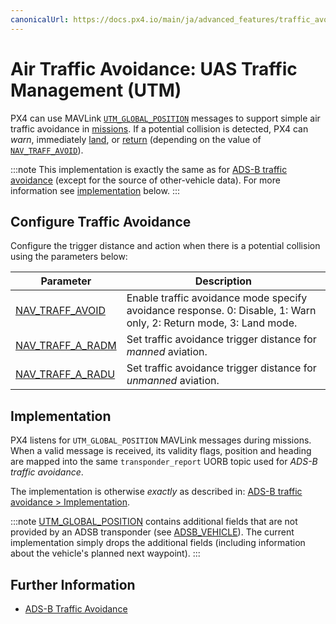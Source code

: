 ```yaml
---
canonicalUrl: https://docs.px4.io/main/ja/advanced_features/traffic_avoidance_utm
---
```


# Air Traffic Avoidance: UAS Traffic Management (UTM)

PX4 can use MAVLink [`UTM_GLOBAL_POSITION`](https://mavlink.io/en/messages/common.html#UTM_GLOBAL_POSITION) messages to support simple air traffic avoidance in [missions](../flight_modes/mission.md). If a potential collision is detected, PX4 can *warn*, immediately [land](../flight_modes/land.md), or [return](../flight_modes/return.md) (depending on the value of [`NAV_TRAFF_AVOID`](#NAV_TRAFF_AVOID)).

:::note
This implementation is exactly the same as for [ADS-B traffic avoidance](../advanced_features/traffic_avoidance_adsb.md) (except for the source of other-vehicle data). For more information see [implementation](#implementation) below.
:::


## Configure Traffic Avoidance

Configure the trigger distance and action when there is a potential collision using the parameters below:

| Parameter                                                                                                 | Description                                                                                                       |
| --------------------------------------------------------------------------------------------------------- | ----------------------------------------------------------------------------------------------------------------- |
| <a id="NAV_TRAFF_AVOID"></a>[NAV_TRAFF_AVOID](../advanced_config/parameter_reference.md#NAV_TRAFF_AVOID)   | Enable traffic avoidance mode specify avoidance response. 0: Disable, 1: Warn only, 2: Return mode, 3: Land mode. |
| <a id="NAV_TRAFF_A_RADM"></a>[NAV_TRAFF_A_RADM](../advanced_config/parameter_reference.md#NAV_TRAFF_A_RADM) | Set traffic avoidance trigger distance for *manned* aviation.                                                     |
| <a id="NAV_TRAFF_A_RADU"></a>[NAV_TRAFF_A_RADU](../advanced_config/parameter_reference.md#NAV_TRAFF_A_RADU) | Set traffic avoidance trigger distance for *unmanned* aviation.                                                   |


## Implementation

PX4 listens for `UTM_GLOBAL_POSITION` MAVLink messages during missions. When a valid message is received, its validity flags, position and heading are mapped into the same `transponder_report` UORB topic used for *ADS-B traffic avoidance*.

The implementation is otherwise *exactly* as described in: [ADS-B traffic avoidance > Implementation](../advanced_features/traffic_avoidance_adsb.md#implementation).

:::note
[UTM_GLOBAL_POSITION](https://mavlink.io/en/messages/common.html#UTM_GLOBAL_POSITION) contains additional fields that are not provided by an ADSB transponder (see [ADSB_VEHICLE](https://mavlink.io/en/messages/common.html#ADSB_VEHICLE)). The current implementation simply drops the additional fields (including information about the vehicle's planned next waypoint).
:::

## Further Information

* [ADS-B Traffic Avoidance](../advanced_features/traffic_avoidance_adsb.md)
